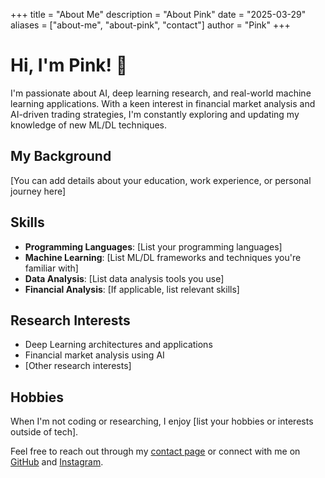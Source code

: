 +++
title = "About Me"
description = "About Pink"
date = "2025-03-29"
aliases = ["about-me", "about-pink", "contact"]
author = "Pink"
+++

# Hi, I'm Pink! 👋

I'm passionate about AI, deep learning research, and real-world machine learning applications. With a keen interest in financial market analysis and AI-driven trading strategies, I'm constantly exploring and updating my knowledge of new ML/DL techniques.

## My Background

[You can add details about your education, work experience, or personal journey here]

## Skills

- **Programming Languages**: [List your programming languages]
- **Machine Learning**: [List ML/DL frameworks and techniques you're familiar with]
- **Data Analysis**: [List data analysis tools you use]
- **Financial Analysis**: [If applicable, list relevant skills]

## Research Interests

- Deep Learning architectures and applications
- Financial market analysis using AI
- [Other research interests]

## Hobbies

When I'm not coding or researching, I enjoy [list your hobbies or interests outside of tech].

Feel free to reach out through my [contact page](/contact) or connect with me on [GitHub](https://github.com/Pinkbro05/) and [Instagram](https://instagram.com/pinkbro__/).
